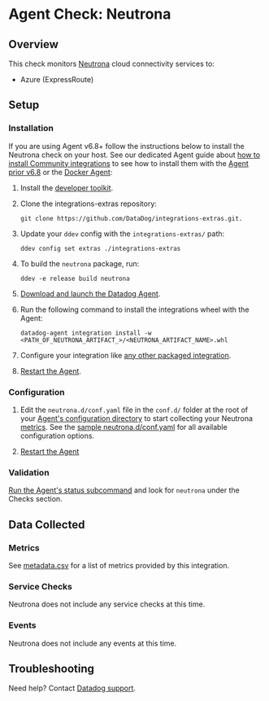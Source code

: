 # Agent Check: Neutrona

## Overview

This check monitors [Neutrona][1] cloud connectivity services to:
 - Azure (ExpressRoute)

## Setup

### Installation

If you are using Agent v6.8+ follow the instructions below to install the Neutrona check on your host. See our dedicated Agent guide about [how to install Community integrations][2] to see how to install them with the [Agent prior v6.8][3] or the [Docker Agent][4]:

1. Install the [developer toolkit][5].
2. Clone the integrations-extras repository:

    ```
    git clone https://github.com/DataDog/integrations-extras.git.
    ```

3. Update your `ddev` config with the `integrations-extras/` path:

    ```
    ddev config set extras ./integrations-extras
    ```

4. To build the `neutrona` package, run:

    ```
    ddev -e release build neutrona
    ```

5. [Download and launch the Datadog Agent][6].
6. Run the following command to install the integrations wheel with the Agent:

    ```
    datadog-agent integration install -w <PATH_OF_NEUTRONA_ARTIFACT_>/<NEUTRONA_ARTIFACT_NAME>.whl
    ```

7. Configure your integration like [any other packaged integration][7].
8. [Restart the Agent][8].


### Configuration

1. Edit the `neutrona.d/conf.yaml` file in the `conf.d/` folder at the root of your [Agent's configuration directory][9] to start collecting your Neutrona [metrics](#metric-collection).
  See the [sample neutrona.d/conf.yaml][10] for all available configuration options.

2. [Restart the Agent][11]

### Validation

[Run the Agent's status subcommand][12] and look for `neutrona` under the Checks section.

## Data Collected

### Metrics

See [metadata.csv][13] for a list of metrics provided by this integration.

### Service Checks

Neutrona does not include any service checks at this time.

### Events

Neutrona does not include any events at this time.

## Troubleshooting

Need help? Contact [Datadog support][14].

[1]: https://telemetry.neutrona.com
[2]: https://docs.datadoghq.com/agent/guide/community-integrations-installation-with-docker-agent
[3]: https://docs.datadoghq.com/agent/guide/community-integrations-installation-with-docker-agent/?tab=agentpriorto68
[4]: https://docs.datadoghq.com/agent/guide/community-integrations-installation-with-docker-agent/?tab=docker
[5]: https://docs.datadoghq.com/developers/integrations/new_check_howto/#developer-toolkit
[6]: https://app.datadoghq.com/account/settings#agent
[7]: https://docs.datadoghq.com/getting_started/integrations
[8]: https://docs.datadoghq.com/agent/guide/agent-commands/?tab=agentv6#restart-the-agent
[9]: https://docs.datadoghq.com/agent/guide/agent-configuration-files/?tab=agentv6#agent-configuration-directory
[10]: https://github.com/DataDog/integrations-extras/blob/master/neutrona/datadog_checks/neutrona/data/conf.yaml.example
[11]: https://docs.datadoghq.com/agent/guide/agent-commands/?tab=agentv6#start-stop-and-restart-the-agent
[12]: https://docs.datadoghq.com/agent/guide/agent-commands/?tab=agentv6#service-status
[13]: https://github.com/DataDog/integrations-core/blob/master/neutrona/metadata.csv
[14]: https://docs.datadoghq.com/help
